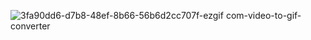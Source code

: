 ![3fa90dd6-d7b8-48ef-8b66-56b6d2cc707f-ezgif com-video-to-gif-converter](https://github.com/nyator/Hoo_Bank/assets/110566884/3424d2b2-e726-494e-834f-fbb2188636aa)
